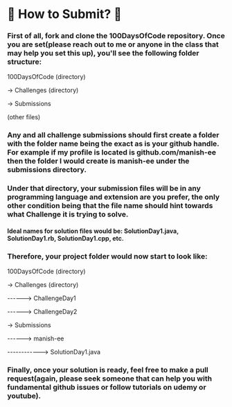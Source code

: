 
# :rocket: How to Submit? :rocket:

### First of all, fork and clone the 100DaysOfCode repository. Once you are set(please reach out to me or anyone in the class that may help you set this up),  you'll see the following folder structure:

100DaysOfCode (directory)

-> Challenges (directory)

-> Submissions

(other files)

### Any and all challenge submissions should first create a folder with the folder name being the exact as is your github handle. For example if my profile is located is github.com/manish-ee then the folder I would create is manish-ee under the submissions directory. 

### Under that directory, your submission files will be in any programming language and extension are you prefer, the only other condition being that the file name should hint towards what Challenge it is trying to solve.

#### Ideal names for solution files would be: SolutionDay1.java, SolutionDay1.rb, SolutionDay1.cpp, etc.

### Therefore, your project folder would now start to look like:
100DaysOfCode (directory)

-> Challenges (directory)

------> ChallengeDay1

------> ChallengeDay2

-> Submissions

------> manish-ee

------------> SolutionDay1.java


### Finally, once your solution is ready, feel free to make a pull request(again, please seek someone that can help you with fundamental github issues or follow tutorials on udemy or youtube).
